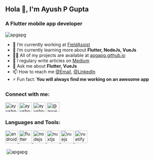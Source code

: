 <h2 >Hola 👋, I'm Ayush P Gupta</h2>
<h3 >A Flutter mobile app developer</h3>

<p align="left"> <img src="https://komarev.com/ghpvc/?username=apgapg&label=Profile%20views&color=0e75b6&style=flat" alt="apgapg" /> </p>

- 🔭 I’m currently working at [FieldAssist](https://github.com/FieldAssist)
- 🌱 I’m currently learning more about **Flutter, NodeJs, VueJs**
- 👨‍💻 All of my projects are available at [apgapg.github.io](https://apgapg.github.io/)
- 📝 I regulary write articles on [Medium](http://medium.com/@ayushpguptaapg)
- 💬 Ask me about **Flutter, VueJs**
- 📫 How to reach me [@Email](ayushpguptaapg@gmail.com), [@LinkedIn](https://www.linkedin.com/in/ayushpgupta/)
- ⚡ Fun fact: **You will always find me working on an awesome app**

<h3 align="left">Connect with me:</h3>
<p align="left">
<a href="https://twitter.com/ayushpgupta" target="blank"><img align="center" src="https://cdn.jsdelivr.net/npm/simple-icons@3.0.1/icons/twitter.svg" alt="ayushpgupta" height="30" width="40" /></a>
<a href="https://linkedin.com/in/ayushpgupta" target="blank"><img align="center" src="https://cdn.jsdelivr.net/npm/simple-icons@3.0.1/icons/linkedin.svg" alt="ayushpgupta" height="30" width="40" /></a>
<a href="https://instagram.com/ayushpgupta" target="blank"><img align="center" src="https://cdn.jsdelivr.net/npm/simple-icons@3.0.1/icons/instagram.svg" alt="ayushpgupta" height="30" width="40" /></a>
<a href="https://medium.com/@ayushpguptaapg" target="blank"><img align="center" src="https://cdn.jsdelivr.net/npm/simple-icons@3.0.1/icons/medium.svg" alt="@ayushpguptaapg" height="30" width="40" /></a>
</p>

<h3 align="left">Languages and Tools:</h3>
<p align="left"> <a href="https://developer.android.com" target="_blank"> <img src="https://devicons.github.io/devicon/devicon.git/icons/android/android-original-wordmark.svg" alt="android" width="40" height="40"/> </a> <a href="https://flutter.dev" target="_blank"> <img src="https://www.vectorlogo.zone/logos/flutterio/flutterio-icon.svg" alt="flutter" width="40" height="40"/> </a> <a href="https://nodejs.org" target="_blank"> <img src="https://devicons.github.io/devicon/devicon.git/icons/nodejs/nodejs-original-wordmark.svg" alt="nodejs" width="40" height="40"/> </a> <a href="https://nuxtjs.org/" target="_blank"> <img src="https://www.vectorlogo.zone/logos/nuxtjs/nuxtjs-icon.svg" alt="nuxtjs" width="40" height="40"/> </a> <a href="https://vuejs.org/" target="_blank"> <img src="https://devicons.github.io/devicon/devicon.git/icons/vuejs/vuejs-original-wordmark.svg" alt="vuejs" width="40" height="40"/> </a> <a href="https://vuetifyjs.com/en/" target="_blank"> <img src="https://bestofjs.org/logos/vuetify.svg" alt="vuetify" width="40" height="40"/> </a> </p>

<p>&nbsp;<img align="center" src="https://github-readme-stats.vercel.app/api?username=apgapg&show_icons=true&locale=en&count_private=true" alt="apgapg" /></p>
